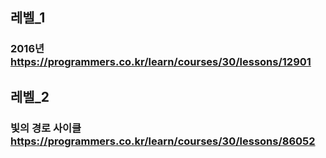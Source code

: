 ## 레벨_1
### 2016년  https://programmers.co.kr/learn/courses/30/lessons/12901

## 레벨_2
### 빛의 경로 사이클  https://programmers.co.kr/learn/courses/30/lessons/86052
